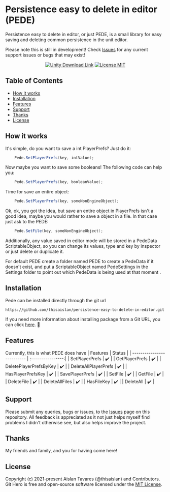 # Persistence easy to delete in editor (PEDE) 

Persistence easy to delete in editor, or just PEDE, is a small library for easy saving and deleting common persistence in the unit editor.

Please note this is still in development! Check [Issues](https://github.com/thisaislan/persistence-easy-to-delete-in-editor/issues) for any current support issues or bugs that may exist!


<p align="center">
    <a href="https://unity3d.com/get-unity/download">
        <img src="https://img.shields.io/badge/unity-tools-blue" alt="Unity Download Link"></a>
    <a href="https://github.com/thisaislan/persistence-easy-to-delete-in-editor/blob/main/LICENSE.md">
        <img src="https://img.shields.io/badge/License-MIT-brightgreen.svg" alt="License MIT"></a>
</p>


## Table of Contents
- [How it works](#How-it-works)
- [Installation](#Installation)
- [Features](#Features)
- [Support](#Support)
- [Thanks](#Thanks)
- [License](#License)


## How it works

It's simple, do you want to save a int PlayerPrefs? Just do it:
```csharp
    Pede.SetPlayerPrefs(key, intValue);
```

Now maybe you want to save some booleans! The following code can help you:
```csharp
    Pede.SetPlayerPrefs(key, booleanValue);
```

Time for save an entire object:
```csharp
    Pede.SetPlayerPrefs(key, someNonEngineObject);
```

Ok, ok, you got the idea, but save an entire object in PlayerPrefs isn't a good idea, maybe you would rather to save a object in a file. In that case just ask to the PEDE:
```csharp
    Pede.SetFile(key, someNonEngineObject);
```

Additionally, any value saved in editor mode will be stored in a PedeData ScriptableObject, so you can change its values, type and key by inspector or just delete or duplicate it.

For default PEDE create a folder named PEDE to create a PedeData if it doesn't exist, and put a ScriptableObject named PedeSettings in the Settings folder to point out which PedeData is being used at that moment .

## Installation

Pede can be installed directly through the git url
```
https://github.com/thisaislan/persistence-easy-to-delete-in-editor.git
```

If you need more information about installing package from a Git URL, you can click [here](https://docs.unity3d.com/Manual/upm-ui-giturl.html). :slightly_smiling_face:


## Features

Currently, this is what PEDE does have
| Features                   |       Status      |
| -------------------------- | :----------------:|
| SetPlayerPrefs             |         ✔️         |
| GetPlayerPrefs             |         ✔️         |
| DeletePlayerPrefsByKey     |         ✔️         |
| DeleteAllPlayerPrefs       |         ✔️         |
| HasPlayerPrefsKey          |         ✔️         |
| SavePlayerPrefs            |         ✔️         |
| SetFile                    |         ✔️         |
| GetFile                    |         ✔️         |
| DeleteFile                 |         ✔️         |
| DeleteAllFiles             |         ✔️         |
| HasFileKey                 |         ✔️         |
| DeleteAll                  |         ✔️         |


## Support
Please submit any queries, bugs or issues, to the [Issues](https://github.com/thisaislan/persistence-easy-to-delete-in-editor/issues) page on this repository. All feedback is appreciated as it not just helps myself find problems I didn't otherwise see, but also helps improve the project.


## Thanks
My friends and family, and you for having come here!


## License
Copyright (c) 2021-present Aislan Tavares (@thisaislan) and Contributors. Git Hero is free and open-source software licensed under the [MIT License](https://github.com/thisaislan/persistence-easy-to-delete-in-editor/blob/main/LICENSE.md).